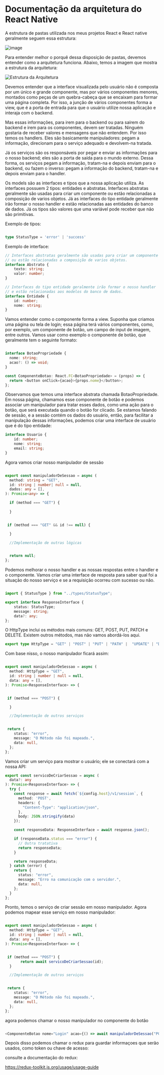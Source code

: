 # Documentação da arquitetura do React Native 

A estrutura de pastas utilizada nos meus projetos React e React native geralmente seguem essa estrutura:

![image](https://github.com/user-attachments/assets/3f655318-364b-44ae-91e0-2ab75ae23466)

Para entender melhor o porquê dessa disposição de pastas, devemos entender como a arquitetura funciona. Abaixo, temos a imagem que mostra a estrutura da arquitetura:

![Estrutura da Arquitetura](https://raw.githubusercontent.com/miqueiasrodrigues/front-ent-react/main/arquitetura.drawio.png)

Devemos entender que a interface visualizada pelo usuário não é composta por um único e grande componente, mas por vários componentes menores, montados como peças de um quebra-cabeça que se encaixam para formar uma página completa. Por isso, a junção de vários componentes forma a view, que é a porta de entrada para que o usuário utilize nossa aplicação e interaja com o backend.

Mas essas informações, para irem para o backend ou para saírem do backend e irem para os componentes, devem ser tratadas. Ninguém gostaria de receber valores e mensagens que não entendem. Por isso temos os handlers. Eles são basicamente manipuladores: pegam a informação, direcionam para o serviço adequado e devolvem-na tratada.

Já os serviços são os responsáveis por pegar e enviar as informações para o nosso backend; eles são a porta de saída para o mundo externo. Dessa forma, os serviços pegam a informação, tratam-na e depois enviam para o backend, ou fazem o inverso: pegam a informação do backend, tratam-na e depois enviam para o handler.

Os models são as interfaces e tipos que a nossa aplicação utiliza. As interfaces possuem 2 tipos: entidades e abstratas. Interfaces abstratas geralmente são usadas para criar um componente ou estão relacionadas a composição de varios objetos. Já as interfaces do tipo entidade geralmente irão formar o nosso handler e estão relacionadas aas entidades do banco de dados. Já os tipos são valores que uma variável pode receber que não são primitivas. 

Exemplo de tipos:

```typescript

type StatusType = 'error' | 'success'
```

Exemplo de interface:

```typescript
// Interfaces abstratas geralmente são usadas para criar um componente
// ou estão relacionadas a composição de varios objetos.
interface Abstrato {
    texto: string;
    valor: number;
}

// Interfaces do tipo entidade geralmente irão formar o nosso handler
// e estão relacionadas aos modelos do banco de dados.
interface Entidade {
    id: number;
    nome: string;
}
```

Vamos entender como o componente forma a view. Suponha que criamos uma página ou tela de login; essa página terá vários componentes, como, por exemplo, um componente de botão, um campo de input de imagem, entre outros. Vamos usar como exemplo o componente de botão, que geralmente tem o seguinte formato:

```typescript

interface BotaoPropriedade {
  nome: string;
  acao?: () => void;
}

const ComponenteBotao: React.FC<BotaoPropriedade> = (props) => {
  return <button onClick={acao}>{props.nome}</button>;
};

```

Observamos que temos uma interface abstrata chamada BotaoPropriedade. Em nossa página, chamamos esse componente de botão e podemos associar um manipulador para tratar esses dados, como uma ação para o botão, que será executada quando o botão for clicado. Se estamos falando de sessão, e a sessão contém os dados do usuário, então, para facilitar a manipulação dessas informações, podemos criar uma interface de usuário que é do tipo entidade:


```typescript
interface Usuario {
    id: number;
    nome: string;
    email: string;
}
```

Agora vamos criar nosso manipulador de sessão

```typescript

export const manipuladorDeSessao = async (
  method: string = "GET",
  id: string | number| null = null,
  dados: any = [],
): Promise<any> => {

  if (method === "GET") {
   
  }


 if (method === "GET" && id !== null) {

  }

  //Implementação de outras lógicas


  return null;
};

```

Podemos melhorar o nosso handler e as nossas respostas entre o handler e o componente. Vamos criar uma interface de resposta para saber qual foi a situação do nosso serviço e se a requisição ocorreu com sucesso ou não.


```typescript

import { StatusType } from "../types/StatusType";

export interface ResponseInterface {
    status: StatusType;
    message: string;
    data?: any;
};

```

O HttpType inclui os métodos mais comuns: GET, POST, PUT, PATCH e DELETE. Existem outros métodos, mas não vamos abordá-los aqui.

```typescript
export type HttpType = "GET" | "POST" | "PUT" | "PATH" |  "UPDATE" | "DELETE";
```
Com base nisso, o nosso manipulador ficará assim:


```typescript

export const manipuladorDeSessao = async (
  method: HttpType = "GET",
  id: string | number | null = null,
  data: any = [],
): Promise<ResponseInterface> => {


 if (method === "POST") {

  }

  //Implementação de outros serviços


 return {
    status: "error",
    message: "O Método não foi mapeado.",
    data: null,
  };
};

```

Vamos criar um serviço para mostrar o usuário; ele se conectará com a nossa API:

```typescript
export const servicoDeCriarSessao = async (
  data?: any
): Promise<ResponseInterface> => {
  try {
    const response = await fetch(`${config.host}/v1/session`, {
      method: 'POST', 
      headers: {
        "Content-Type": "application/json",
      },
      body: JSON.stringify(data)
    });

    const responseData: ResponseInterface = await response.json();

    if (responseData.status === "error") {
      // Outra tratativa
      return responseData;
    }

    return responseData;
  } catch (error) {
    return {
      status: "error",
      message: "Erro na comunicação com o servidor.",
      data: null,
    };
  }
};
```


Pronto, temos o serviço de criar sessão em nosso manipulador. Agora podemos mapear esse serviço em nosso manipulador:


```typescript

export const manipuladorDeSessao = async (
  method: HttpType = "GET",
  id: string | number | null = null,
  data: any = [],
): Promise<ResponseInterface> => {


 if (method === "POST") {
       return await servicoDeCriarSessao(id);
  }

  //Implementação de outros serviços


 return {
    status: "error",
    message: "O Método não foi mapeado.",
    data: null,
  };
};

```


agora podemos chamar o nosso manipulador no componente do botão



```typescript

<ComponenteBotao nome="Login" acao={() => await manipuladorDeSessao("POST", null, dadosDoLogin)}/>

```


Depois disso podemos chamar o redux para guardar informaçoes que serão usados, como token ou chave de acesso:


consulte a documentação do redux:

https://redux-toolkit.js.org/usage/usage-guide




